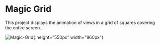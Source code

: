 # Magic Grid

This project displays the animation of views in a grid of squares covering the entire screen.

![Magic-Grid](Screenshots/magic-grid.gif){:height="550px" width="960px"}
